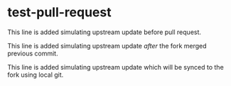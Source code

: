 # test-pull-request

This line is added simulating upstream update before pull request.

This line is added simulating upstream update *after* the fork merged previous commit.

This line is added simulating upstream update which will be synced to the fork using local git.
